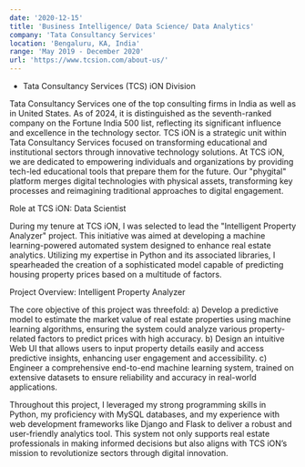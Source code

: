 ```yaml
---
date: '2020-12-15'
title: 'Business Intelligence/ Data Science/ Data Analytics'
company: 'Tata Consultancy Services'
location: 'Bengaluru, KA, India'
range: 'May 2019 - December 2020'
url: 'https://www.tcsion.com/about-us/'
---
```




- Tata Consultancy Services (TCS) iON Division

Tata Consultancy Services one of the top consulting firms in India as well as in United States. As of 2024, it is distinguished as the seventh-ranked company on the Fortune India 500 list, reflecting its significant influence and excellence in the technology sector. TCS iON is a strategic unit within Tata Consultancy Services focused on transforming educational and institutional sectors through innovative technology solutions. At TCS iON, we are dedicated to empowering individuals and organizations by providing tech-led educational tools that prepare them for the future. Our "phygital" platform merges digital technologies with physical assets, transforming key processes and reimagining traditional approaches to digital engagement.

Role at TCS iON: Data Scientist

During my tenure at TCS iON, I was selected to lead the "Intelligent Property Analyzer" project. This initiative was aimed at developing a machine learning-powered automated system designed to enhance real estate analytics. Utilizing my expertise in Python and its associated libraries, I spearheaded the creation of a sophisticated model capable of predicting housing property prices based on a multitude of factors.

Project Overview: Intelligent Property Analyzer

The core objective of this project was threefold: a) Develop a predictive model to estimate the market value of real estate properties using machine learning algorithms, ensuring the system could analyze various property-related factors to predict prices with high accuracy. b) Design an intuitive Web UI that allows users to input property details easily and access predictive insights, enhancing user engagement and accessibility. c) Engineer a comprehensive end-to-end machine learning system, trained on extensive datasets to ensure reliability and accuracy in real-world applications.

Throughout this project, I leveraged my strong programming skills in Python, my proficiency with MySQL databases, and my experience with web development frameworks like Django and Flask to deliver a robust and user-friendly analytics tool. This system not only supports real estate professionals in making informed decisions but also aligns with TCS iON’s mission to revolutionize sectors through digital innovation.





